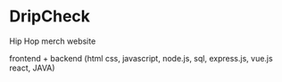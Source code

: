 # DripCheck

Hip Hop merch website

frontend + backend (html css, javascript, node.js, sql, express.js, vue.js react, JAVA)
